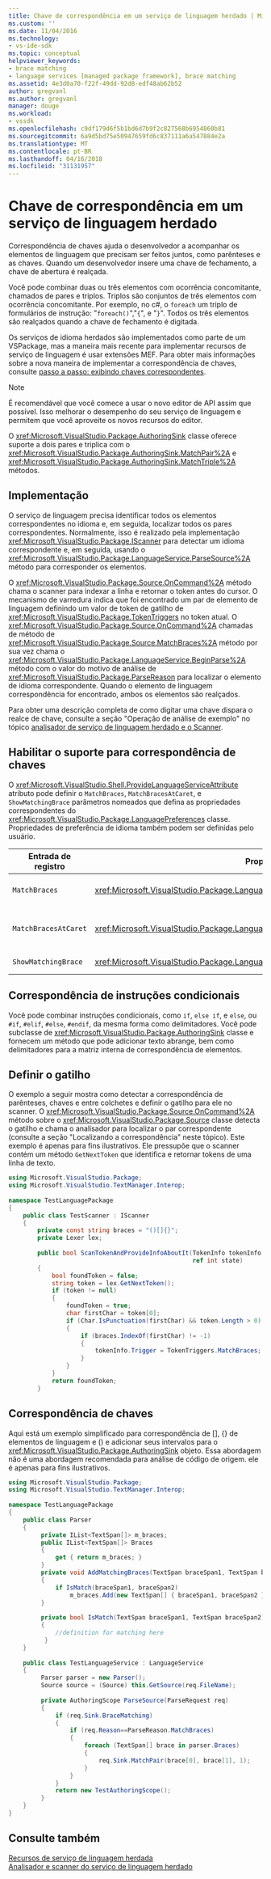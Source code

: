 ```yaml
---
title: Chave de correspondência em um serviço de linguagem herdado | Microsoft Docs
ms.custom: ''
ms.date: 11/04/2016
ms.technology:
- vs-ide-sdk
ms.topic: conceptual
helpviewer_keywords:
- brace matching
- language services [managed package framework], brace matching
ms.assetid: 4e3d0a70-f22f-49dd-92d8-edf48ab62b52
author: gregvanl
ms.author: gregvanl
manager: douge
ms.workload:
- vssdk
ms.openlocfilehash: c9df179d6f5b1bd6d7b9f2c827568b6954860b81
ms.sourcegitcommit: 6a9d5bd75e50947659fd6c837111a6a547884e2a
ms.translationtype: MT
ms.contentlocale: pt-BR
ms.lasthandoff: 04/16/2018
ms.locfileid: "31131957"
---
```

# <a name="brace-matching-in-a-legacy-language-service"></a>Chave de correspondência em um serviço de linguagem herdado
Correspondência de chaves ajuda o desenvolvedor a acompanhar os elementos de linguagem que precisam ser feitos juntos, como parênteses e as chaves. Quando um desenvolvedor insere uma chave de fechamento, a chave de abertura é realçada.  
  
 Você pode combinar duas ou três elementos com ocorrência concomitante, chamados de pares e triplos. Triplos são conjuntos de três elementos com ocorrência concomitante. Por exemplo, no c#, o `foreach` um triplo de formulários de instrução: "`foreach()`","`{`", e "`}`". Todos os três elementos são realçados quando a chave de fechamento é digitada.  
  
 Os serviços de idioma herdados são implementados como parte de um VSPackage, mas a maneira mais recente para implementar recursos de serviço de linguagem é usar extensões MEF. Para obter mais informações sobre a nova maneira de implementar a correspondência de chaves, consulte [passo a passo: exibindo chaves correspondentes](../../extensibility/walkthrough-displaying-matching-braces.md).  
  
> [!NOTE]
>  É recomendável que você comece a usar o novo editor de API assim que possível. Isso melhorar o desempenho do seu serviço de linguagem e permitem que você aproveite os novos recursos do editor.  
  
 O <xref:Microsoft.VisualStudio.Package.AuthoringSink> classe oferece suporte a dois pares e triplica com o <xref:Microsoft.VisualStudio.Package.AuthoringSink.MatchPair%2A> e <xref:Microsoft.VisualStudio.Package.AuthoringSink.MatchTriple%2A> métodos.  
  
## <a name="implementation"></a>Implementação  
 O serviço de linguagem precisa identificar todos os elementos correspondentes no idioma e, em seguida, localizar todos os pares correspondentes. Normalmente, isso é realizado pela implementação <xref:Microsoft.VisualStudio.Package.IScanner> para detectar um idioma correspondente e, em seguida, usando o <xref:Microsoft.VisualStudio.Package.LanguageService.ParseSource%2A> método para corresponder os elementos.  
  
 O <xref:Microsoft.VisualStudio.Package.Source.OnCommand%2A> método chama o scanner para indexar a linha e retornar o token antes do cursor. O mecanismo de varredura indica que foi encontrado um par de elemento de linguagem definindo um valor de token de gatilho de <xref:Microsoft.VisualStudio.Package.TokenTriggers> no token atual. O <xref:Microsoft.VisualStudio.Package.Source.OnCommand%2A> chamadas de método de <xref:Microsoft.VisualStudio.Package.Source.MatchBraces%2A> método por sua vez chama o <xref:Microsoft.VisualStudio.Package.LanguageService.BeginParse%2A> método com o valor do motivo de análise de <xref:Microsoft.VisualStudio.Package.ParseReason> para localizar o elemento de idioma correspondente. Quando o elemento de linguagem correspondência for encontrado, ambos os elementos são realçados.  
  
 Para obter uma descrição completa de como digitar uma chave dispara o realce de chave, consulte a seção "Operação de análise de exemplo" no tópico [analisador de serviço de linguagem herdado e o Scanner](../../extensibility/internals/legacy-language-service-parser-and-scanner.md).  
  
## <a name="enabling-support-for-brace-matching"></a>Habilitar o suporte para correspondência de chaves  
 O <xref:Microsoft.VisualStudio.Shell.ProvideLanguageServiceAttribute> atributo pode definir o `MatchBraces`, `MatchBracesAtCaret`, e `ShowMatchingBrace` parâmetros nomeados que defina as propriedades correspondentes do <xref:Microsoft.VisualStudio.Package.LanguagePreferences> classe. Propriedades de preferência de idioma também podem ser definidas pelo usuário.  
  
|Entrada de registro|Propriedade|Descrição|  
|--------------------|--------------|-----------------|  
|`MatchBraces`|<xref:Microsoft.VisualStudio.Package.LanguagePreferences.EnableMatchBraces%2A>|Habilita a correspondência de chaves|  
|`MatchBracesAtCaret`|<xref:Microsoft.VisualStudio.Package.LanguagePreferences.EnableMatchBracesAtCaret%2A>|Correspondência de chaves permite que o cursor se move.|  
|`ShowMatchingBrace`|<xref:Microsoft.VisualStudio.Package.LanguagePreferences.EnableShowMatchingBrace%2A>|Realça a chave correspondente.|  
  
## <a name="matching-conditional-statements"></a>Correspondência de instruções condicionais  
 Você pode combinar instruções condicionais, como `if`, `else if`, e `else`, ou `#if`, `#elif`, `#else`, `#endif`, da mesma forma como delimitadores. Você pode subclasse de <xref:Microsoft.VisualStudio.Package.AuthoringSink> classe e fornecem um método que pode adicionar texto abrange, bem como delimitadores para a matriz interna de correspondência de elementos.  
  
## <a name="setting-the-trigger"></a>Definir o gatilho  
 O exemplo a seguir mostra como detectar a correspondência de parênteses, chaves e entre colchetes e definir o gatilho para ele no scanner. O <xref:Microsoft.VisualStudio.Package.Source.OnCommand%2A> método sobre o <xref:Microsoft.VisualStudio.Package.Source> classe detecta o gatilho e chama o analisador para localizar o par correspondente (consulte a seção "Localizando a correspondência" neste tópico). Este exemplo é apenas para fins ilustrativos. Ele pressupõe que o scanner contém um método `GetNextToken` que identifica e retornar tokens de uma linha de texto.  
  
```csharp  
using Microsoft.VisualStudio.Package;  
using Microsoft.VisualStudio.TextManager.Interop;  
  
namespace TestLanguagePackage  
{  
    public class TestScanner : IScanner  
    {  
        private const string braces = "()[]{}";  
        private Lexer lex;  
  
        public bool ScanTokenAndProvideInfoAboutIt(TokenInfo tokenInfo,  
                                                   ref int state)  
        {  
            bool foundToken = false;  
            string token = lex.GetNextToken();  
            if (token != null)  
            {  
                foundToken = true;  
                char firstChar = token[0];  
                if (Char.IsPunctuation(firstChar) && token.Length > 0)  
                {  
                    if (braces.IndexOf(firstChar) != -1)  
                    {  
                        tokenInfo.Trigger = TokenTriggers.MatchBraces;  
                    }  
                }  
            }  
            return foundToken;  
        }  
```  
  
## <a name="matching-the-braces"></a>Correspondência de chaves  
 Aqui está um exemplo simplificado para correspondência de [], {} de elementos de linguagem e () e adicionar seus intervalos para o <xref:Microsoft.VisualStudio.Package.AuthoringSink> objeto. Essa abordagem não é uma abordagem recomendada para análise de código de origem. ele é apenas para fins ilustrativos.  
  
```csharp  
using Microsoft.VisualStudio.Package;  
using Microsoft.VisualStudio.TextManager.Interop;  
  
namespace TestLanguagePackage  
{  
    public class Parser  
    {  
         private IList<TextSpan[]> m_braces;  
         public IList<TextSpan[]> Braces  
         {  
             get { return m_braces; }  
         }  
         private void AddMatchingBraces(TextSpan braceSpan1, TextSpan braceSpan2)  
         {  
             if IsMatch(braceSpan1, braceSpan2)  
                 m_braces.Add(new TextSpan[] { braceSpan1, braceSpan2 });  
         }  
  
         private bool IsMatch(TextSpan braceSpan1, TextSpan braceSpan2)  
         {  
             //definition for matching here  
          }  
    }  
  
    public class TestLanguageService : LanguageService  
    {  
         Parser parser = new Parser();  
         Source source = (Source) this.GetSource(req.FileName);  
  
         private AuthoringScope ParseSource(ParseRequest req)  
         {  
             if (req.Sink.BraceMatching)  
             {  
                 if (req.Reason==ParseReason.MatchBraces)  
                 {  
                     foreach (TextSpan[] brace in parser.Braces)  
                     {  
                         req.Sink.MatchPair(brace[0], brace[1], 1);  
                     }  
                 }  
             }  
             return new TestAuthoringScope();  
         }  
    }  
}  
```  
  
## <a name="see-also"></a>Consulte também  
 [Recursos de serviço de linguagem herdada](../../extensibility/internals/legacy-language-service-features1.md)   
 [Analisador e scanner do serviço de linguagem herdado](../../extensibility/internals/legacy-language-service-parser-and-scanner.md)